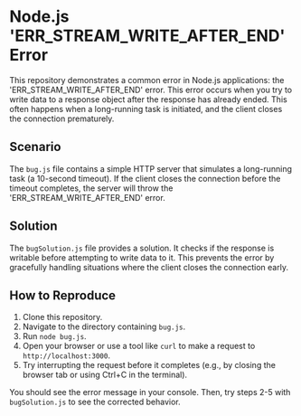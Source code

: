 # Node.js 'ERR_STREAM_WRITE_AFTER_END' Error

This repository demonstrates a common error in Node.js applications: the 'ERR_STREAM_WRITE_AFTER_END' error. This error occurs when you try to write data to a response object after the response has already ended.  This often happens when a long-running task is initiated, and the client closes the connection prematurely.

## Scenario

The `bug.js` file contains a simple HTTP server that simulates a long-running task (a 10-second timeout). If the client closes the connection before the timeout completes, the server will throw the 'ERR_STREAM_WRITE_AFTER_END' error.

## Solution

The `bugSolution.js` file provides a solution. It checks if the response is writable before attempting to write data to it.  This prevents the error by gracefully handling situations where the client closes the connection early.

## How to Reproduce

1. Clone this repository.
2. Navigate to the directory containing `bug.js`.
3. Run `node bug.js`.
4. Open your browser or use a tool like `curl` to make a request to `http://localhost:3000`.  
5. Try interrupting the request before it completes (e.g., by closing the browser tab or using Ctrl+C in the terminal).

You should see the error message in your console.
Then, try steps 2-5 with `bugSolution.js` to see the corrected behavior.